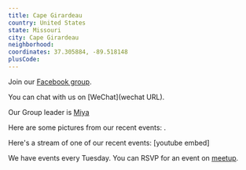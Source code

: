 ```yaml
---
title: Cape Girardeau
country: United States
state: Missouri
city: Cape Girardeau
neighborhood: 
coordinates: 37.305884, -89.518148
plusCode:
---
```

Join our [Facebook group](https://www.facebook.com/groups/free.code.camp.cape.girardeau).

You can chat with us on [WeChat](wechat URL).

Our Group leader is [Miya](freecodecamp.org/miya)

Here are some pictures from our recent events:
![]().

Here's a stream of one of our recent events:
[youtube embed]

We have events every Tuesday. You can RSVP for an event on [meetup](meetupurl).
